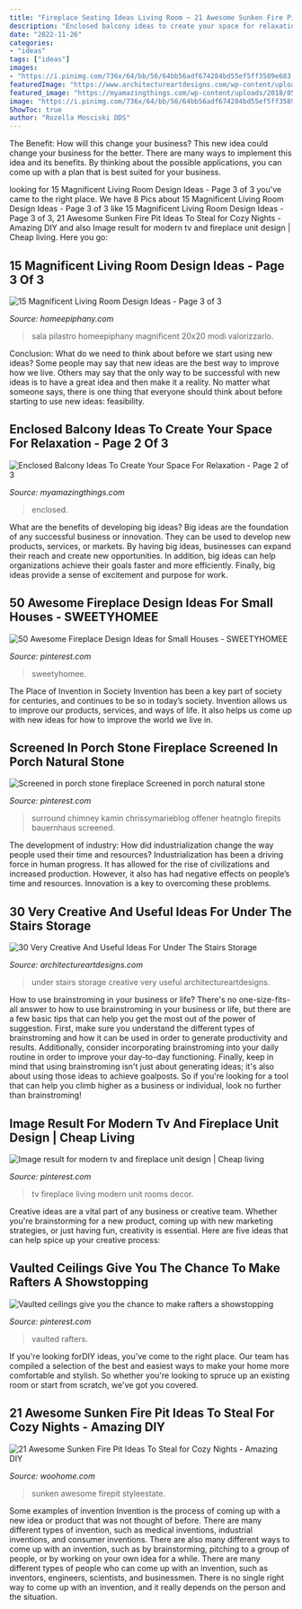 ```yaml
---
title: "Fireplace Seating Ideas Living Room ~ 21 Awesome Sunken Fire Pit Ideas To Steal For Cozy Nights"
description: "Enclosed balcony ideas to create your space for relaxation"
date: "2022-11-26"
categories:
- "ideas"
tags: ["ideas"]
images:
- "https://i.pinimg.com/736x/64/bb/56/64bb56adf674284bd55ef5ff3589e683.jpg"
featuredImage: "https://www.architectureartdesigns.com/wp-content/uploads/2013/04/ArchitectureArtDesigns-2425.jpg"
featured_image: "https://myamazingthings.com/wp-content/uploads/2018/05/enclosed-balcony-10-.jpg"
image: "https://i.pinimg.com/736x/64/bb/56/64bb56adf674284bd55ef5ff3589e683.jpg"
ShowToc: true
author: "Rozella Mosciski DDS"
---
```



The Benefit: How will this change your business?
This new idea could change your business for the better. There are many ways to implement this idea and its benefits. By thinking about the possible applications, you can come up with a plan that is best suited for your business.

	

		
looking for 15 Magnificent Living Room Design Ideas - Page 3 of 3 you've came to the right place. We have 8 Pics about 15 Magnificent Living Room Design Ideas - Page 3 of 3 like 15 Magnificent Living Room Design Ideas - Page 3 of 3, 21 Awesome Sunken Fire Pit Ideas To Steal for Cozy Nights - Amazing DIY and also Image result for modern tv and fireplace unit design | Cheap living. Here you go:
		
    
## 15 Magnificent Living Room Design Ideas - Page 3 Of 3

<img loading=lazy src="https://homeepiphany.com/wp-content/uploads/2017/09/living-rooms_412.jpg" onerror="this.onerror=null;this.src='https://tse3.mm.bing.net/th?id=OIP.rDg2pcTUbWkY3n8AE9yd6wHaJ4&amp;pid=15.1';" alt="15 Magnificent Living Room Design Ideas - Page 3 of 3">

_Source: homeepiphany.com_

>sala pilastro homeepiphany magnificent 20x20 modi valorizzarlo. 

	

Conclusion: What do we need to think about before we start using new ideas?
Some people may say that new ideas are the best way to improve how we live. Others may say that the only way to be successful with new ideas is to have a great idea and then make it a reality. No matter what someone says, there is one thing that everyone should think about before starting to use new ideas: feasibility.

    
## Enclosed Balcony Ideas To Create Your Space For Relaxation - Page 2 Of 3

<img loading=lazy src="https://myamazingthings.com/wp-content/uploads/2018/05/enclosed-balcony-10-.jpg" onerror="this.onerror=null;this.src='https://tse4.mm.bing.net/th?id=OIP.TNsOn7AjSnVYdhNpLHsNhgHaJ6&amp;pid=15.1';" alt="Enclosed Balcony Ideas To Create Your Space For Relaxation - Page 2 of 3">

_Source: myamazingthings.com_

>enclosed. 

	

What are the benefits of developing big ideas?
Big ideas are the foundation of any successful business or innovation. They can be used to develop new products, services, or markets. By having big ideas, businesses can expand their reach and create new opportunities. In addition, big ideas can help organizations achieve their goals faster and more efficiently. Finally, big ideas provide a sense of excitement and purpose for work.

    
## 50 Awesome Fireplace Design Ideas For Small Houses - SWEETYHOMEE

<img loading=lazy src="https://i.pinimg.com/736x/78/98/5b/78985beea146432c3081d82b65e0a7ad.jpg" onerror="this.onerror=null;this.src='https://tse2.mm.bing.net/th?id=OIP.UU1qCqu0_syu55x23nuO7wAAAA&amp;pid=15.1';" alt="50 Awesome Fireplace Design Ideas for Small Houses - SWEETYHOMEE">

_Source: pinterest.com_

>sweetyhomee. 

	

The Place of Invention in Society
Invention has been a key part of society for centuries, and continues to be so in today’s society. Invention allows us to improve our products, services, and ways of life. It also helps us come up with new ideas for how to improve the world we live in.

    
## Screened In Porch Stone Fireplace Screened In Porch Natural Stone

<img loading=lazy src="https://i.pinimg.com/736x/64/bb/56/64bb56adf674284bd55ef5ff3589e683.jpg" onerror="this.onerror=null;this.src='https://tse4.mm.bing.net/th?id=OIP.Fcs8oT-Osk9ic_6y_HqV6wHaLH&amp;pid=15.1';" alt="Screened in porch stone fireplace Screened in porch natural stone">

_Source: pinterest.com_

>surround chimney kamin chrissymarieblog offener heatnglo firepits bauernhaus screened. 

	

The development of industry: How did industrialization change the way people used their time and resources?
Industrialization has been a driving force in human progress. It has allowed for the rise of civilizations and increased production. However, it also has had negative effects on people’s time and resources. Innovation is a key to overcoming these problems.

    
## 30 Very Creative And Useful Ideas For Under The Stairs Storage

<img loading=lazy src="https://www.architectureartdesigns.com/wp-content/uploads/2013/04/ArchitectureArtDesigns-2425.jpg" onerror="this.onerror=null;this.src='https://tse3.mm.bing.net/th?id=OIP.8kUtUzE4g-zLu30tNxY6tgHaJ4&amp;pid=15.1';" alt="30 Very Creative And Useful Ideas For Under The Stairs Storage">

_Source: architectureartdesigns.com_

>under stairs storage creative very useful architectureartdesigns. 

	

How to use brainstroming in your business or life?
There's no one-size-fits-all answer to how to use brainstroming in your business or life, but there are a few basic tips that can help you get the most out of the power of suggestion. First, make sure you understand the different types of brainstroming and how it can be used in order to generate productivity and results. Additionally, consider incorporating brainstroming into your daily routine in order to improve your day-to-day functioning. Finally, keep in mind that using brainstroming isn't just about generating ideas; it's also about using those ideas to achieve goalposts. So if you're looking for a tool that can help you climb higher as a business or individual, look no further than brainstroming!

    
## Image Result For Modern Tv And Fireplace Unit Design | Cheap Living

<img loading=lazy src="https://i.pinimg.com/736x/bc/11/0e/bc110e6cb4585a5aa3b287476116a2b1.jpg" onerror="this.onerror=null;this.src='https://tse3.mm.bing.net/th?id=OIP.fyjwXoVEXG-gUAEWdQa2UwHaJ3&amp;pid=15.1';" alt="Image result for modern tv and fireplace unit design | Cheap living">

_Source: pinterest.com_

>tv fireplace living modern unit rooms decor. 

	

Creative ideas are a vital part of any business or creative team. Whether you're brainstorming for a new product, coming up with new marketing strategies, or just having fun, creativity is essential. Here are five ideas that can help spice up your creative process:

    
## Vaulted Ceilings Give You The Chance To Make Rafters A Showstopping

<img loading=lazy src="https://i.pinimg.com/736x/59/21/69/5921699cc8080689b5711d8c78f37f4e.jpg" onerror="this.onerror=null;this.src='https://tse2.mm.bing.net/th?id=OIP.SGZ5fj7aHpQ_LSrCs3T48gHaLK&amp;pid=15.1';" alt="Vaulted ceilings give you the chance to make rafters a showstopping">

_Source: pinterest.com_

>vaulted rafters. 

	

If you're looking forDIY ideas, you've come to the right place. Our team has compiled a selection of the best and easiest ways to make your home more comfortable and stylish. So whether you're looking to spruce up an existing room or start from scratch, we've got you covered.

    
## 21 Awesome Sunken Fire Pit Ideas To Steal For Cozy Nights - Amazing DIY

<img loading=lazy src="https://www.woohome.com/wp-content/uploads/2017/09/sunken-firepit-for-cozy-nights-7.jpg" onerror="this.onerror=null;this.src='https://tse2.mm.bing.net/th?id=OIP.ABRIuNq92EtkkGhfLnp0wwHaK8&amp;pid=15.1';" alt="21 Awesome Sunken Fire Pit Ideas To Steal for Cozy Nights - Amazing DIY">

_Source: woohome.com_

>sunken awesome firepit styleestate. 

	

Some examples of invention
Invention is the process of coming up with a new idea or product that was not thought of before. There are many different types of invention, such as medical inventions, industrial inventions, and consumer inventions. 
There are also many different ways to come up with an invention, such as by brainstorming, pitching to a group of people, or by working on your own idea for a while. 
There are many different types of people who can come up with an invention, such as inventors, engineers, scientists, and businessmen. 
There is no single right way to come up with an invention, and it really depends on the person and the situation.

